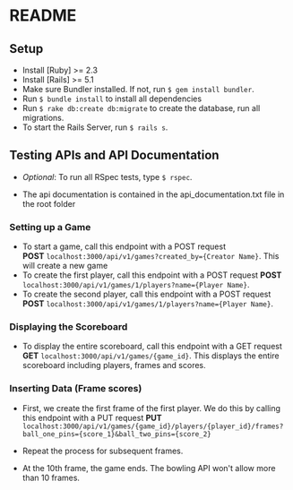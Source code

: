 # README

## Setup
* Install [Ruby] >= 2.3
* Install [Rails] >= 5.1
* Make sure Bundler installed. If not, run ```$ gem install bundler```.
* Run ```$ bundle install``` to install all dependencies
* Run ```$ rake db:create db:migrate``` to create the database, run all migrations.
* To start the Rails Server, run ```$ rails s```.

## Testing APIs and API Documentation
* _Optional_: To run all RSpec tests, type ```$ rspec```. 

* The api documentation is contained in the api_documentation.txt file in the root folder

### Setting up a Game
* To start a game, call this endpoint with a POST request <br/> **POST** ```localhost:3000/api/v1/games?created_by={Creator Name}```. This will create a new game  <br/>
* To create the first player, call this endpoint with a POST request **POST** ```localhost:3000/api/v1/games/1/players?name={Player Name}```. <br/>
* To create the second player, call this endpoint with a POST request **POST** ```localhost:3000/api/v1/games/1/players?name={Player Name}```. 

### Displaying the Scoreboard
* To display the entire scoreboard, call this endpoint with a GET request **GET** ```localhost:3000/api/v1/games/{game_id}```. This displays the entire scoreboard including players, frames and scores.

### Inserting Data (Frame scores)
* First, we create the first frame of the first player. We do this by calling this endpoint with a PUT request **PUT** ```localhost:3000/api/v1/games/{game_id}/players/{player_id}/frames?ball_one_pins={score_1}&ball_two_pins={score_2}```

* Repeat the process for subsequent frames.
* At the 10th frame, the game ends. The bowling API won't allow more than 10 frames.
